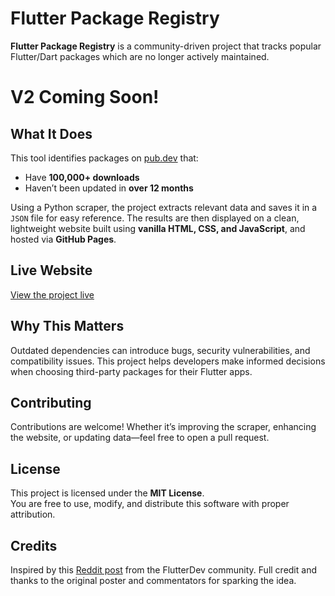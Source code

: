 # Flutter Package Registry

**Flutter Package Registry** is a community-driven project that tracks popular Flutter/Dart packages which are no longer actively maintained.

# V2 Coming Soon!

## What It Does

This tool identifies packages on [pub.dev](https://pub.dev/) that:

- Have **100,000+ downloads**
- Haven’t been updated in **over 12 months**

Using a Python scraper, the project extracts relevant data and saves it in a `JSON` file for easy reference. The results are then displayed on a clean, lightweight website built using **vanilla HTML, CSS, and JavaScript**, and hosted via **GitHub Pages**.

## Live Website

[View the project live](https://devaidanh.github.io/flutter-package-registry/)

## Why This Matters

Outdated dependencies can introduce bugs, security vulnerabilities, and compatibility issues. This project helps developers make informed decisions when choosing third-party packages for their Flutter apps.

## Contributing

Contributions are welcome! Whether it’s improving the scraper, enhancing the website, or updating data—feel free to open a pull request.

## License

This project is licensed under the **MIT License**.  
You are free to use, modify, and distribute this software with proper attribution.

## Credits

Inspired by this [Reddit post](https://www.reddit.com/r/FlutterDev/comments/1k9rhfx/giving_back_what_flutter_packages_are_missing/) from the FlutterDev community. Full credit and thanks to the original poster and commentators for sparking the idea.

